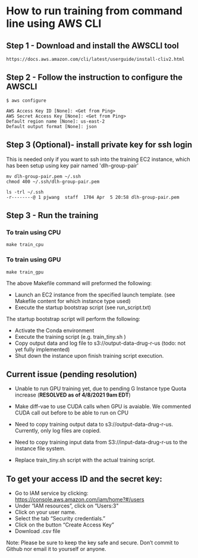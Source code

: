 # How to run training from command line using AWS CLI

## Step 1 - Download and install the AWSCLI tool
```
https://docs.aws.amazon.com/cli/latest/userguide/install-cliv2.html
```

## Step 2 - Follow the instruction to configure the AWSCLI
```
$ aws configure

AWS Access Key ID [None]: <Get from Ping>
AWS Secret Access Key [None]: <Get from Ping>
Default region name [None]: us-east-2
Default output format [None]: json
```

## Step 3 (Optional)- install private key for ssh login
This is needed only if you want to ssh into the training EC2 instance, which has been setup using key pair named 'dlh-group-pair'


```
mv dlh-group-pair.pem ~/.ssh
chmod 400 ~/.ssh/dlh-group-pair.pem

ls -trl ~/.ssh
-r--------@ 1 pjwang  staff  1704 Apr  5 20:58 dlh-group-pair.pem
```

## Step 3 - Run the training
### To train using CPU
```
make train_cpu
```
### To train using GPU
```
make train_gpu
```

The above Makefile command will preformed the following:

- Launch an EC2 instance from the specified launch template. (see Makefile content for which instance type used)
- Execute the startup bootstrap script (see run_script.txt)

The startup bootstrap script will perform the following:

- Activate the Conda environment
- Execute the training script (e.g. train_tiny.sh )
- Copy output data and log file to s3://output-data-drug-r-us (todo: not yet fully implemented)
- Shut down the instance upon finish training script execution.

## Current issue (pending resolution)

- Unable to run GPU training yet, due to pending G Instance type Quota increase (**RESOLVED as of 4/8/2021 9am EDT**)

- Make diff-vae to use CUDA calls when GPU is avaiable. We commented CUDA call out before to be able to run on CPU

- Need to copy training output data to s3://output-data-drug-r-us. Currently, only log files are copied.

- Need to copy training input data from S3://input-data-drug-r-us to the instance file system.
- Replace train_tiny.sh script with the actual training script.

## To get your access ID and the secret key:
- Go to  IAM service by clicking: https://console.aws.amazon.com/iam/home?#/users
- Under “IAM resources”, click on “Users:3"
- Click on your user name.
- Select the tab “Security credentials.”
- Click on the button “Create Access Key”
- Download .csv file

Note: Please be sure to keep the key safe and secure. Don’t commit to Github nor email it to yourself or anyone.
